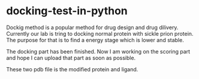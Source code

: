 # docking-test-in-python
Dockig method is a popular method for drug design and drug dilivery. Currently our lab is tring to docking normal protein with sickle prion protein. The purpose for that is to find a energy stage which is lower and stable.

The docking part has been finished. Now I am working on the scoring part and hope I can upload that part as soon as possible.

These two pdb file is the modified protein and ligand. 
